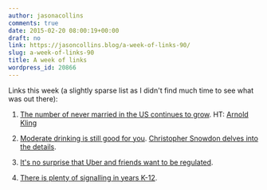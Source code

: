 ```yaml
---
author: jasonacollins
comments: true
date: 2015-02-20 08:00:19+00:00
draft: no
link: https://jasoncollins.blog/a-week-of-links-90/
slug: a-week-of-links-90
title: A week of links
wordpress_id: 20866
---
```


Links this week (a slightly sparse list as I didn't find much time to see what was out there):






	
  1. [The number of never married in the US continues to grow](https://dalrock.wordpress.com/2015/02/07/2014-never-married-data/). HT: [Arnold Kling](http://www.arnoldkling.com/blog/marriage-children/)

	
  2. [Moderate drinking is still good for you](http://offsettingbehaviour.blogspot.com.au/2015/02/moderate-drinking-is-still-good-for-you.html). [Christopher Snowdon delves into the details](http://velvetgloveironfist.blogspot.co.uk/2015/02/dont-worry-drinking-is-still-good-for.html).

	
  3. [It's no surprise that Uber and friends want to be regulated](http://www.cato-unbound.org/2015/02/17/christopher-koopman/todays-solutions-tomorrows-problems).

	
  4. [There is plenty of signalling in years K-12](http://econlog.econlib.org/archives/2015/02/signaling_in_k-.html).